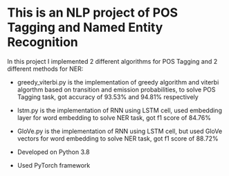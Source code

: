 # This is an NLP project of POS Tagging and Named Entity Recognition

In this project I implemented 2 different algorithms for POS Tagging and 2 different methods for NER:
- greedy_viterbi.py is the implementation of greedy algorithm and viterbi algorthm based on transition and emission probabilities, to solve POS Tagging task, got accuracy of 93.53% and 94.81% respectively


- lstm.py is the implementation of RNN using LSTM cell, used embedding layer for word embedding to solve NER task, got f1 score of 84.76%


- GloVe.py is the implementation of RNN using LSTM cell, but used GloVe vectors for word embedding to solve NER task, got f1 score of 88.72%


- Developed on Python 3.8
- Used PyTorch framework